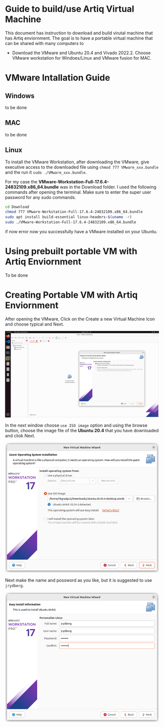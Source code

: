 # Guide to build/use Artiq Virtual Machine

This document has instruction to download and build virutal machine that has Artiq enviornment. The goal is to have a portable virtual machine that can be shared with many computers to 

- Download the VMware and Ubuntu 20.4 and Vivado 2022.2. Choose VMware workstation for Windoes/Linux and VMware fusion for MAC.



# VMware Intallation Guide

## Windows
to be done
## MAC
to be done

## Linux

To install the VMware Workstation, after downloading the VMware, give executive access to the downloaded file using `chmod 777 VMware_xxx.bundle` and the run it `sudo ./VMware_xxx.bundle`.

For my case the **VMware-Workstation-Full-17.6.4-24832109.x86_64.bundle** was in the Download folder. I used the following commands after opening the terminal. Make sure to enter the super user password for any sudo commands. 


```bash
cd Download
chmod 777 VMware-Workstation-Full-17.6.4-24832109.x86_64.bundle
sudo apt install build-essential linux-headers-$(uname -r)
sudo ./VMware-Workstation-Full-17.6.4-24832109.x86_64.bundle
```

if now error now you successfully have a VMware installed on your Ubuntu. 

# Using prebuilt portable VM with Artiq Enviornment
To be done

# Creating Portable VM with Artiq Enviornment

After opening the VMware, Click on the Create a new Virtual Machine Icon and choose typical and Next.
<p align="center">
   <img src="img/Create_new_vm.png"> 
</p>

In the next window choose `use ISO image` option and using the browse button, choose the image file of the **Ubuntu 20.4** that you have downloaded and cliok Next. 

<p align="center">
   <img src="img/Iso_image.png"> 
</p>

Next make the name and possword as you like, but it is suggested to use `jrydberg`.


<p align="center">
   <img src="img/UserName_Pwd.png"> 
</p>







